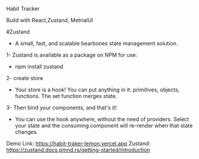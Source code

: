 Habit Tracker 

Build with React,Zustand, MetrialUI

#Zustand

- A small, fast, and scalable bearbones state management solution.

1- Zustand is available as a package on NPM for use:
  - npm install zustand

2- create store
  - Your store is a hook! You can put anything in it: primitives, objects, functions. The set function merges state.

3- Then bind your components, and that's it!
  - You can use the hook anywhere, without the need of providers. Select your state and the consuming component will re-render when that state changes.

Demo Link: https://habit-traker-lemon.vercel.app
Zustand: https://zustand.docs.pmnd.rs/getting-started/introduction

